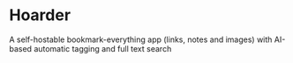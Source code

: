 # Hoarder

A self-hostable bookmark-everything app (links, notes and images) with AI-based automatic tagging and full text search
